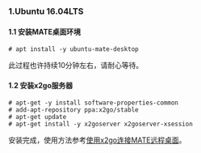 ### 1.Ubuntu 16.04LTS

#### 1.1 安装MATE桌面环境

    # apt install -y ubuntu-mate-desktop

此过程也许持续10分钟左右，请耐心等待。

#### 1.2 安装x2go服务器

    # apt-get -y install software-properties-common
    # add-apt-repository ppa:x2go/stable
    # apt-get update
    # apt-get install -y x2goserver x2goserver-xsession

安装完成，使用方法参考[使用x2go连接MATE远程桌面](../User/使用x2go连接MATE远程桌面.md)。
